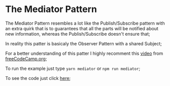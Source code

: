 # The Mediator Pattern
The Mediator Pattern resembles a lot like the Publish/Subscribe pattern with an extra quirk that is to guarantees that all the parts will be notified about new information, whereas the Publish/Subscribe doesn't ensure that;

In reality this patter is basicaly the Observer Pattern with a shared Subject;

For a better understanding of this patter I highly recomment this [video](https://www.youtube.com/watch?v=KOVc5o5kURE) from [freeCodeCamp.org](https://www.youtube.com/channel/UC8butISFwT-Wl7EV0hUK0BQ);

To run the example just type `yarn mediator` or `npm run mediator`;

To see the code just click [here](/behavioral/mediator/example.js);
